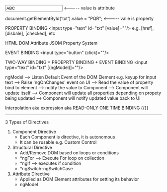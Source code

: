 <input type="text" id="txt" value="ABC"/> <----- value is attribute

document.getElementById('txt').value = "PQR"; <----- valie is property

PROPERTY BINDING
<input type="text" id="txt" [value]="<PUBLIC-PROPRTY-FROM-COMPONENT>"/>
e.g. [href], [disbale], [checked], etc

HTML DOM Attribute
JSOM Property System

EVENT BINDING
<input type="button" (click)="<PUBLI-METHOD-FROM-COMPONENT>"/>

TWO-WAY BINDING = PROEPRTY BINDING + EVENT BINDING
<input type="text" id="txt" [(ngModel)]="<PUBLIC-PROPRTY-FROM-COMPONENT>"/>

ngModel --> Listen Default Event of the DOM Element e.g. keyup for input text
--> Raise 'ngOnChanges' event on UI --> Read the value of property bind to element
--> notify the value to Component --> Component will update itself
--> Component will update all properties depending on propety being updated
--> Component will notify updated value back to UI

Interpolation aka expression aka READ-ONLY ONE TIME BINDING
{{<PUBLIC-PROPRTY-FROM-COMPONENT>}}

---

3 Types of Directives

1. Component Directive
   - Each Component is directive, it is autonomous
   - It can be rusable e.g. Custom Control
2. Structural Directive
   - Add/Remove DOM based on loops or conditions
   - \*ngFor --> Execute For loop on collection
   - \*ngIf --> executes if condition
   - \*ngSwitch-ngSwitchCase
3. Attribute Directive
   - Applied as DOM Element attributes for setting its behavior
   - ngModel
